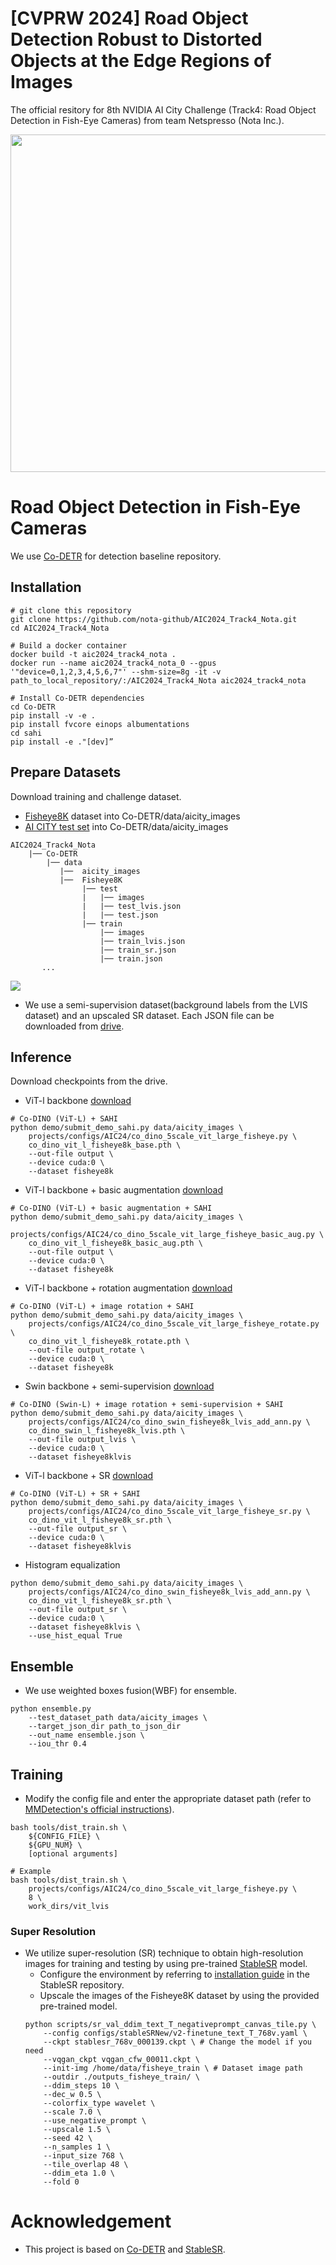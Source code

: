 # [CVPRW 2024] Road Object Detection Robust to Distorted Objects at the Edge Regions of Images

The official resitory for 8th NVIDIA AI City Challenge (Track4: Road Object Detection in Fish-Eye Cameras) from team Netspresso (Nota Inc.).

<img width=540 src="https://github.com/nota-github/AIC2024_Track4_Nota/assets/129830699/06a5578a-39d4-4492-a6c0-f88df4327266">

# Road Object Detection in Fish-Eye Cameras
We use [Co-DETR](https://github.com/nota-github/AIC2024_Track4_Nota/tree/main/Co-DETR) for detection baseline repository.
## Installation
```
# git clone this repository
git clone https://github.com/nota-github/AIC2024_Track4_Nota.git
cd AIC2024_Track4_Nota

# Build a docker container
docker build -t aic2024_track4_nota .
docker run --name aic2024_track4_nota_0 --gpus '"device=0,1,2,3,4,5,6,7"' --shm-size=8g -it -v path_to_local_repository/:/AIC2024_Track4_Nota aic2024_track4_nota

# Install Co-DETR dependencies
cd Co-DETR
pip install -v -e .
pip install fvcore einops albumentations
cd sahi
pip install -e ."[dev]”
```

## Prepare Datasets
Download training and challenge dataset.
- [Fisheye8K](https://github.com/MoyoG/FishEye8K) dataset into Co-DETR/data/aicity_images
- [AI CITY test set](https://www.aicitychallenge.org/2024-data-and-evaluation/) into Co-DETR/data/aicity_images

```
AIC2024_Track4_Nota
    |── Co-DETR
        |──	data
           |──	aicity_images
           |──	Fisheye8K
                |──	test
                |   |── images
                |   |── test_lvis.json
                |   |── test.json
                |──	train
                    |── images
                    |── train_lvis.json
                    |── train_sr.json
                    |── train.json
       ...
```
<img src="https://github.com/nota-github/AIC2024_Track4_Nota/assets/129830699/c0ce223e-ec8a-4e00-9627-5613ec91cf63">  

- We use a semi-supervision dataset(background labels from the LVIS dataset) and an upscaled SR dataset. Each JSON file can be downloaded from [drive](https://drive.google.com/drive/folders/13T1npW44v9DJUphGEwfNnh027Phih8Wk?usp=drive_link).


## Inference
Download checkpoints from the drive.
- ViT-l backbone [download](https://drive.google.com/file/d/1gL7q5Cr-_4ZbVJrw4YUu3BAr4AFpNgHE/view?usp=drive_link)
```
# Co-DINO (ViT-L) + SAHI
python demo/submit_demo_sahi.py data/aicity_images \ 
    projects/configs/AIC24/co_dino_5scale_vit_large_fisheye.py \
    co_dino_vit_l_fisheye8k_base.pth \
    --out-file output \
    --device cuda:0 \
    --dataset fisheye8k
```
- ViT-l backbone + basic augmentation [download](https://drive.google.com/file/d/1v2N76F2nUiK3CItmbsdilTqg1JGsWIwx/view?usp=drive_link)
```
# Co-DINO (ViT-L) + basic augmentation + SAHI
python demo/submit_demo_sahi.py data/aicity_images \ 
    projects/configs/AIC24/co_dino_5scale_vit_large_fisheye_basic_aug.py \
    co_dino_vit_l_fisheye8k_basic_aug.pth \
    --out-file output \
    --device cuda:0 \
    --dataset fisheye8k
```
- ViT-l backbone + rotation augmentation [download](https://drive.google.com/file/d/1Oc9E_YYY4EZ-85PbiTsB_7nB8lIehcbi/view?usp=drive_link)
```
# Co-DINO (ViT-L) + image rotation + SAHI
python demo/submit_demo_sahi.py data/aicity_images \ 
    projects/configs/AIC24/co_dino_5scale_vit_large_fisheye_rotate.py \
    co_dino_vit_l_fisheye8k_rotate.pth \
    --out-file output_rotate \
    --device cuda:0 \
    --dataset fisheye8k
```
- Swin backbone + semi-supervision [download](https://drive.google.com/file/d/1msSj_hFMcLZ_e2JJEKQyB9F6wP5tSAZU/view?usp=drive_link)
```
# Co-DINO (Swin-L) + image rotation + semi-supervision + SAHI
python demo/submit_demo_sahi.py data/aicity_images \ 
    projects/configs/AIC24/co_dino_swin_fisheye8k_lvis_add_ann.py \
    co_dino_swin_l_fisheye8k_lvis.pth \
    --out-file output_lvis \
    --device cuda:0 \
    --dataset fisheye8klvis
```
- ViT-l backbone + SR [download]()
```
# Co-DINO (ViT-L) + SR + SAHI
python demo/submit_demo_sahi.py data/aicity_images \ 
    projects/configs/AIC24/co_dino_5scale_vit_large_fisheye_sr.py \
    co_dino_vit_l_fisheye8k_sr.pth \
    --out-file output_sr \
    --device cuda:0 \
    --dataset fisheye8klvis
```
- Histogram equalization
```
python demo/submit_demo_sahi.py data/aicity_images \ 
    projects/configs/AIC24/co_dino_swin_fisheye8k_lvis_add_ann.py \
    co_dino_vit_l_fisheye8k_sr.pth \
    --out-file output_sr \
    --device cuda:0 \
    --dataset fisheye8klvis \
    --use_hist_equal True
```
## Ensemble
- We use weighted boxes fusion(WBF) for ensemble.
```
python ensemble.py 
    --test_dataset_path data/aicity_images \
    --target_json_dir path_to_json_dir
    --out_name ensemble.json \
    --iou_thr 0.4
```
## Training
- Modify the config file and enter the appropriate dataset path (refer to [MMDetection's official instructions](https://mmdetection.readthedocs.io/en/latest/user_guides/tracking_config.html#learn-about-configs)).
```
bash tools/dist_train.sh \
    ${CONFIG_FILE} \
    ${GPU_NUM} \
    [optional arguments]
    
# Example
bash tools/dist_train.sh \
    projects/configs/AIC24/co_dino_5scale_vit_large_fisheye.py \
    8 \
    work_dirs/vit_lvis
```

### Super Resolution
- We utilize super-resolution (SR) technique to obtain high-resolution images for training and testing by using pre-trained [StableSR](https://github.com/nota-github/AIC2024_Track4_Nota/tree/main/StableSR) model.
    - Configure the environment by referring to [installation guide](https://github.com/IceClear/StableSR?tab=readme-ov-file#dependencies-and-installation) in the StableSR repository.
    - Upscale the images of the Fisheye8K dataset by using the provided pre-trained model.
    ```
    python scripts/sr_val_ddim_text_T_negativeprompt_canvas_tile.py \
        --config configs/stableSRNew/v2-finetune_text_T_768v.yaml \
        --ckpt stablesr_768v_000139.ckpt \ # Change the model if you need
        --vqgan_ckpt vqgan_cfw_00011.ckpt \
        --init-img /home/data/fisheye_train \ # Dataset image path
        --outdir ./outputs_fisheye_train/ \ 
        --ddim_steps 10 \
        --dec_w 0.5 \
        --colorfix_type wavelet \
        --scale 7.0 \
        --use_negative_prompt \
        --upscale 1.5 \
        --seed 42 \
        --n_samples 1 \
        --input_size 768 \
        --tile_overlap 48 \
        --ddim_eta 1.0 \
        --fold 0 
    ```

# Acknowledgement
- This project is based on [Co-DETR](https://github.com/Sense-X/Co-DETR.git) and [StableSR](https://github.com/IceClear/StableSR).